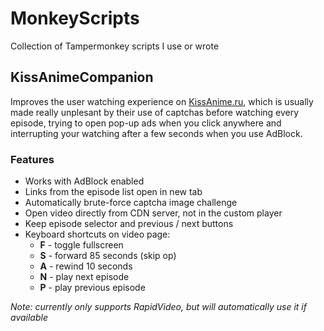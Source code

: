 # MonkeyScripts
Collection of Tampermonkey scripts I use or wrote


## KissAnimeCompanion
Improves the user watching experience on [KissAnime.ru](http://kissanime.ru), which is usually made really unplesant by their use of captchas before watching every episode, trying to open pop-up ads when you click anywhere and interrupting your watching after a few seconds when you use AdBlock.
### Features
- Works with AdBlock enabled
- Links from the episode list open in new tab
- Automatically brute-force captcha image challenge
- Open video directly from CDN server, not in the custom player
- Keep episode selector and previous / next buttons
- Keyboard shortcuts on video page:
  - **F** - toggle fullscreen
  - **S** - forward 85 seconds (skip op)
  - **A** - rewind 10 seconds
  - **N** - play next episode
  - **P** - play previous episode

*Note: currently only supports RapidVideo, but will automatically use it if available*
